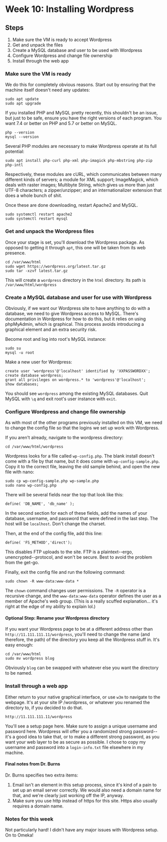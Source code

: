 # Week 10: Installing Wordpress

## Steps

1. Make sure the VM is ready to accept Wordpress
2. Get and unpack the files
3. Create a MySQL database and user to be used with Wordpress
4. Configure Wordpress and change file ownership
5. Install through the web app

### Make sure the VM is ready

We do this for completely obvious reasons. Start out by ensuring that the machine itself doesn't need any updates:

```
sudo apt update
sudo apt upgrade
```

If you installed PHP and MySQL pretty recently, this shouldn't be an issue, but just to be safe, ensure you have the right versions of each program. You want 7.4
 or better on PHP and 5.7 or better on MySQL.

```
php --version
mysql --version
```

Several PHP modules are necessary to make Wordpress operate at its full potential:

`sudo apt install php-curl php-xml php-imagick php-mbstring php-zip php-intl`

Respectively, these modules are cURL, which communicates between many different kinds of servers; a module for XML support; ImageMagick, which deals with raster images; 
Multibyte String, which gives us more than just UTF-8 characters; a zipper/unzipper; and an internationalizer extension that does a whole bunch of shit.

Once these are done downloading, restart Apache2 and MySQL. 

```
sudo systemctl restart apache2
sudo systemctl restart mysql
```

### Get and unpack the Wordpress files

Once your stage is set, you'll download the Wordpress package. As opposed to getting it through `apt`, this one will be taken from its web presence.

```
cd /var/www/html
sudo wget https://wordpress.org/latest.tar.gz
sudo tar -xzvf latest.tar.gz
```

This will create a `wordpress` directory in the `html` directory. Its path is `/var/www/html/wordpress`

### Create a MySQL database and user for use with Wordpress

Obviously, if we want our Wordpress site to have anything to do with a database, we need to give Wordpress access to MySQL. There's documentation in Wordpress for how to do this,
 but it relies on using phpMyAdmin, which is graphical. This process avoids introducing a graphical element and an extra security risk.

Become root and log into root's MySQL instance:

```
sudo su
mysql -u root
```

Make a new user for Wordpress:

```
create user 'wordpress'@'localhost' identified by 'XXPASSWORDXX';
create database wordpress;
grant all privileges on wordpress.* to 'wordpress'@'localhost';
show databases;
```

You should see `wordpress` among the existing MySQL databases. Quit MySQL with `\q` and exit root's user instance with `exit`.

### Configure Wordpress and change file ownership

As with most of the other programs previously installed on this VM, we need to change the config file so that the logins we set up work with Wordpress.

If you aren't already, navigate to the wordpress directory:

`cd /var/www/html/wordpress`

Wordpress looks for a file called `wp-config.php`. The blank install doesn't come with a file by that name, but it does come with `wp-config-sample.php`. Copy it to the correct file, 
leaving the old sample behind, and open the new file with nano:

```
sudo cp wp-config-sample.php wp-sample.php
sudo nano wp-config.php
```

There will be several fields near the top that look like this:

```
define( 'DB_NAME', 'db_name' );
```

In the second section for each of these fields, add the names of your database, username, and password that were defined in the last step. The host will be `localhost`. Don't change
 the charset.

Then, at the end of the config file, add this line:

```
define( 'FS_METHOD','direct');
```

This disables FTP uploads to the site. FTP is a plaintext--ergo, unencrypted--protocol, and won't be secure. Best to avoid the problem from the get-go.

Finally, exit the config file and run the following command:

`sudo chown -R www-data:www-data *`

The `chown` command changes user permissions. The `-R` operator is a recursive change, and the `www-data:www-data` operator defines the user as a member of Apache's web group.
 (This is a really scuffed explanation... it's right at the edge of my ability to explain lol.)

#### Optional Step: Rename your Wordpress directory

If you want your Wordpress page to be at a different address other than `http://11.111.111.11/wordpress`, you'll need to change the name (and therefore, the path) of the directory 
you keep all the Wordpress stuff in. It's easy enough:

```
cd /var/www/html
sudo mv wordpress blog
```

Obviously `blog` can be swapped with whatever else you want the directory to be named.

### Install through a web app

Either return to your native graphical interface, or use `w3m` to navigate to the webpage. It's at your site IP /wordpress, or whatever you renamed the directory to, if you decided to do that.

`http://11.111.111.11/wordpress`

You'll see a setup page here. Make sure to assign a unique username and password here. Wordpress will offer you a randomized strong password--it's a good idea to take that, or to 
make a different strong password, as you want your web layer to be as secure as possible. I chose to copy my username and password into a `login-info.txt` file elsewhere in my machine.

#### Final notes from Dr. Burns

Dr. Burns specifies two extra items:

1. Email isn't an element in this setup process, since it's kind of a pain to set up an email server correctly. We would also need a domain name for that, and we're clearly just
 working off the IP, anyway.
2. Make sure you use http instead of https for this site. Https also usually requires a domain name.

### Notes for this week

Not particularly hard! I didn't have any major issues with Wordpress setup. On to Omeka! 
